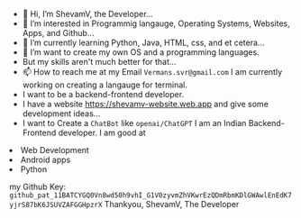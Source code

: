 - 👋 Hi, I’m ShevamV, the Developer...
- 👀 I’m interested in Programmig langauge, Operating  Systems, Websites, Apps, and Github...
- 🌱 I’m currently learning Python, Java, HTML, css, and et cetera...
- 💞️ I’m want to create my own OS and a programming languages. 
- But my skills aren't much better for that...
- 📫 How to reach me at my Email ```Vermans.svr@gmail.com```
I am currently working on creating a langauge for terminal.
- I want to be a backend-frontend developer.
- I have a website https://shevamv-website.web.app and give some development ideas...
- I want to Create a ```ChatBot``` like ```openai/ChatGPT```
I am an Indian Backend-Frontend developer.
I am good at
<li> Web Development </li>
<li> Android apps </li>
<li> Python </li>

my Github Key:
```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```
                            Thankyou, 
                                     ShevamV, The Developer
